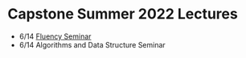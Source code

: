 # Capstone Summer 2022 Lectures
* 6/14 [Fluency Seminar](https://us02web.zoom.us/rec/share/Y_z8_0A2hYqymOQ4UFS1eGHyMQzQtSyLYrWz3DIUZuKYP1khhZ3LlGlDMI1jjW2e.8zzB4AeyElMFa0Cd)
* 6/14 Algorithms and Data Structure Seminar
